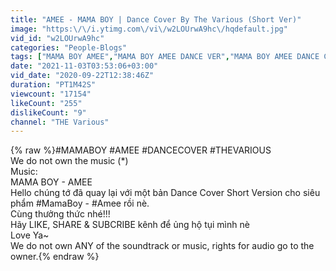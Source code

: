 ```yaml
---
title: "AMEE - MAMA BOY | Dance Cover By The Various (Short Ver)"
image: "https:\/\/i.ytimg.com\/vi\/w2LOUrwA9hc\/hqdefault.jpg"
vid_id: "w2LOUrwA9hc"
categories: "People-Blogs"
tags: ["MAMA BOY AMEE","MAMA BOY AMEE DANCE VER","MAMA BOY AMEE DANCE COVER"]
date: "2021-11-03T03:53:06+03:00"
vid_date: "2020-09-22T12:38:46Z"
duration: "PT1M42S"
viewcount: "17154"
likeCount: "255"
dislikeCount: "9"
channel: "THE Various"
---
```

{% raw %}#MAMABOY #AMEE #DANCECOVER #THEVARIOUS<br />We do not own the music (*) <br />Music:<br />MAMA BOY - AMEE <br />Hello chúng tớ đã quay lại với một bản Dance Cover Short Version cho siêu phẩm #MamaBoy - #Amee rồi nè.<br />Cùng thưởng thức nhé!!!<br />Hãy LIKE, SHARE &amp; SUBCRIBE kênh để ủng hộ tụi mình nè <br />Love Ya~<br />We do not own ANY of the soundtrack or music,  rights for audio go to the owner.{% endraw %}
